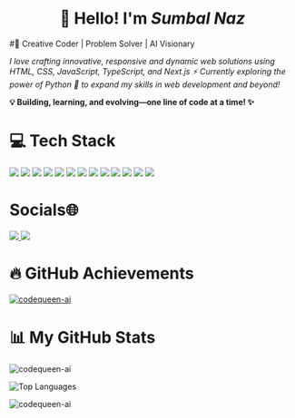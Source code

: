 <div align="center">
  <h1>👋 Hello! I'm <i>Sumbal Naz</i></h1>
</div>
#🚀 Creative Coder | Problem Solver | AI Visionary

*I love crafting innovative, responsive and dynamic web solutions using HTML, CSS, JavaScript, TypeScript, and Next.js ⚡ Currently exploring the power of Python 🐍 to expand my skills in web development and beyond!*

**💡 Building, learning, and evolving—one line of code at a time! ✨**

# 💻 Tech Stack

<p align="left">
  <img src="https://img.shields.io/badge/HTML5-E34F26?style=for-the-badge&logo=html5&logoColor=white"/>
  <img src="https://img.shields.io/badge/CSS3-1572B6?style=for-the-badge&logo=css3&logoColor=white"/>
  <img src="https://img.shields.io/badge/JavaScript-F7DF1E?style=for-the-badge&logo=javascript&logoColor=black"/>
  <img src="https://img.shields.io/badge/TypeScript-3178C6?style=for-the-badge&logo=typescript&logoColor=white"/>
  <img src="https://img.shields.io/badge/React-61DAFB?style=for-the-badge&logo=react&logoColor=black"/>
  <img src="https://img.shields.io/badge/Next.js-000000?style=for-the-badge&logo=next.js&logoColor=white"/>
  <img src="https://img.shields.io/badge/TailwindCSS-38B2AC?style=for-the-badge&logo=tailwind-css&logoColor=white"/>
  <img src="https://img.shields.io/badge/Netlify-000000?style=for-the-badge&logo=netlify&logoColor=white"/>
  <img src="https://img.shields.io/badge/Vercel-000000?style=for-the-badge&logo=vercel&logoColor=white"/>
  <img src="https://img.shields.io/badge/Figma-F24E1E?style=for-the-badge&logo=figma&logoColor=white"/>
  <img src="https://img.shields.io/badge/GitHub-181717?style=for-the-badge&logo=github&logoColor=white"/>
  <img src="https://img.shields.io/badge/Python-3776AB?style=for-the-badge&logo=python&logoColor=white"/>
  <img src="https://img.shields.io/badge/Streamlit-FF4B4B?style=for-the-badge&logo=streamlit&logoColor=white"/>
</p>

# Socials🌐
<p align="left">
  <a href="https://x.com/CodeQueen23?s=09" target="_blank">
    <img src="https://img.shields.io/badge/Twitter-1DA1F2?style=for-the-badge&logo=twitter&logoColor=white"/>
  </a>
  <a href="https://www.linkedin.com/in/sumbal-naz-712464347/
" target="_blank">
    <img src="https://img.shields.io/badge/LinkedIn-0077B5?style=for-the-badge&logo=linkedin&logoColor=white"/>
  </a>
</p>


# 🔥 GitHub Achievements
<p align="left"> 
  <a href="https://github.com/ryo-ma/github-profile-trophy">
    <img src="https://github-profile-trophy.vercel.app/?username=codequeen-ai&theme=radical" alt="codequeen-ai" />
  </a> 
</p>



# 📊 My GitHub Stats

<p>
  <img align="center" src="https://github-readme-stats.vercel.app/api?username=codequeen-ai&show_icons=true&locale=en&theme=dark&bg_color=0d0d1f&title_color=ff0099&text_color=00e6e6&icon_color=ffcc00&border_color=ffffff" alt="codequeen-ai" />
</p>

![Top Languages](https://github-readme-stats.vercel.app/api/top-langs/?username=codequeen-ai&theme=radical&hide_border=false&include_all_commits=false&count_private=false&layout=compact)


<p>
  <img align="center" 
       src="https://github-readme-streak-stats.herokuapp.com?user=codequeen-ai&theme=dark&background=0C0C15&ring=FF0080&fire=FF0080&currStreakLabel=FFD700&currStreakNum=FFD700&sideNums=FF0080&sideLabels=FF0080&dates=00E5FF" 
       alt="codequeen-ai" />
</p>


